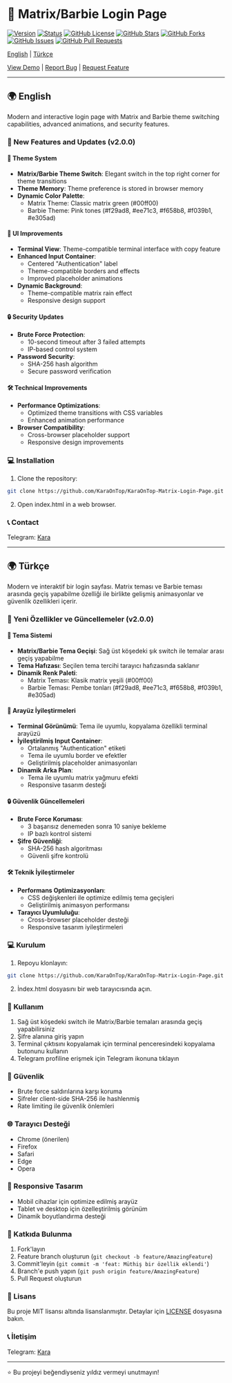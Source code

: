 # 🌟 Matrix/Barbie Login Page

[![Version](https://img.shields.io/badge/version-2.0.0-blue.svg)](https://github.com/KaraOnTop/KaraOnTop-Matrix-Login-Page)
[![Status](https://img.shields.io/badge/status-active-success.svg)](https://github.com/KaraOnTop/KaraOnTop-Matrix-Login-Page)
[![GitHub License](https://img.shields.io/github/license/KaraOnTop/KaraOnTop-Matrix-Login-Page)](https://github.com/KaraOnTop/KaraOnTop-Matrix-Login-Page/blob/main/LICENSE)
[![GitHub Stars](https://img.shields.io/github/stars/KaraOnTop/KaraOnTop-Matrix-Login-Page)](https://github.com/KaraOnTop/KaraOnTop-Matrix-Login-Page/stargazers)
[![GitHub Forks](https://img.shields.io/github/forks/KaraOnTop/KaraOnTop-Matrix-Login-Page)](https://github.com/KaraOnTop/KaraOnTop-Matrix-Login-Page/network/members)
[![GitHub Issues](https://img.shields.io/github/issues/KaraOnTop/KaraOnTop-Matrix-Login-Page)](https://github.com/KaraOnTop/KaraOnTop-Matrix-Login-Page/issues)
[![GitHub Pull Requests](https://img.shields.io/github/issues-pr/KaraOnTop/KaraOnTop-Matrix-Login-Page)](https://github.com/KaraOnTop/KaraOnTop-Matrix-Login-Page/pulls)

[English](#english) | [Türkçe](#türkçe)

[View Demo](https://karaontop.github.io/KaraOnTop-Matrix-Login-Page) | [Report Bug](https://github.com/KaraOnTop/KaraOnTop-Login/issues) | [Request Feature](https://github.com/KaraOnTop/KaraOnTop-Login/issues)

---

<a name="english"></a>
## 🌍 English

Modern and interactive login page with Matrix and Barbie theme switching capabilities, advanced animations, and security features.

### 🚀 New Features and Updates (v2.0.0)

#### 🎨 Theme System
- **Matrix/Barbie Theme Switch**: Elegant switch in the top right corner for theme transitions
- **Theme Memory**: Theme preference is stored in browser memory
- **Dynamic Color Palette**: 
  - Matrix Theme: Classic matrix green (#00ff00)
  - Barbie Theme: Pink tones (#f29ad8, #ee71c3, #f658b8, #f039b1, #e305ad)

#### 💅 UI Improvements
- **Terminal View**: Theme-compatible terminal interface with copy feature
- **Enhanced Input Container**:
  - Centered "Authentication" label
  - Theme-compatible borders and effects
  - Improved placeholder animations
- **Dynamic Background**:
  - Theme-compatible matrix rain effect
  - Responsive design support

#### 🔒 Security Updates
- **Brute Force Protection**:
  - 10-second timeout after 3 failed attempts
  - IP-based control system
- **Password Security**:
  - SHA-256 hash algorithm
  - Secure password verification

#### 🛠 Technical Improvements
- **Performance Optimizations**:
  - Optimized theme transitions with CSS variables
  - Enhanced animation performance
- **Browser Compatibility**:
  - Cross-browser placeholder support
  - Responsive design improvements

### 💻 Installation

1. Clone the repository:
```bash
git clone https://github.com/KaraOnTop/KaraOnTop-Matrix-Login-Page.git
```

2. Open index.html in a web browser.

### 📞 Contact

Telegram: [Kara](https://t.me/iceislove)

---

<a name="türkçe"></a>
## 🌍 Türkçe

Modern ve interaktif bir login sayfası. Matrix teması ve Barbie teması arasında geçiş yapabilme özelliği ile birlikte gelişmiş animasyonlar ve güvenlik özellikleri içerir.

### 🚀 Yeni Özellikler ve Güncellemeler (v2.0.0)

#### 🎨 Tema Sistemi
- **Matrix/Barbie Tema Geçişi**: Sağ üst köşedeki şık switch ile temalar arası geçiş yapabilme
- **Tema Hafızası**: Seçilen tema tercihi tarayıcı hafızasında saklanır
- **Dinamik Renk Paleti**: 
  - Matrix Teması: Klasik matrix yeşili (#00ff00)
  - Barbie Teması: Pembe tonları (#f29ad8, #ee71c3, #f658b8, #f039b1, #e305ad)

#### 💅 Arayüz İyileştirmeleri
- **Terminal Görünümü**: Tema ile uyumlu, kopyalama özellikli terminal arayüzü
- **İyileştirilmiş Input Container**:
  - Ortalanmış "Authentication" etiketi
  - Tema ile uyumlu border ve efektler
  - Geliştirilmiş placeholder animasyonları
- **Dinamik Arka Plan**:
  - Tema ile uyumlu matrix yağmuru efekti
  - Responsive tasarım desteği

#### 🔒 Güvenlik Güncellemeleri
- **Brute Force Koruması**:
  - 3 başarısız denemeden sonra 10 saniye bekleme
  - IP bazlı kontrol sistemi
- **Şifre Güvenliği**:
  - SHA-256 hash algoritması
  - Güvenli şifre kontrolü

#### 🛠 Teknik İyileştirmeler
- **Performans Optimizasyonları**:
  - CSS değişkenleri ile optimize edilmiş tema geçişleri
  - Geliştirilmiş animasyon performansı
- **Tarayıcı Uyumluluğu**:
  - Cross-browser placeholder desteği
  - Responsive tasarım iyileştirmeleri

### 💻 Kurulum

1. Repoyu klonlayın:
```bash
git clone https://github.com/KaraOnTop/KaraOnTop-Matrix-Login-Page.git
```

2. İndex.html dosyasını bir web tarayıcısında açın.

### 🔧 Kullanım

1. Sağ üst köşedeki switch ile Matrix/Barbie temaları arasında geçiş yapabilirsiniz
2. Şifre alanına giriş yapın
3. Terminal çıktısını kopyalamak için terminal penceresindeki kopyalama butonunu kullanın
4. Telegram profiline erişmek için Telegram ikonuna tıklayın

### 🔐 Güvenlik

- Brute force saldırılarına karşı koruma
- Şifreler client-side SHA-256 ile hashlenmiş
- Rate limiting ile güvenlik önlemleri

### 🌐 Tarayıcı Desteği

- Chrome (önerilen)
- Firefox
- Safari
- Edge
- Opera

### 📱 Responsive Tasarım

- Mobil cihazlar için optimize edilmiş arayüz
- Tablet ve desktop için özelleştirilmiş görünüm
- Dinamik boyutlandırma desteği

### 🤝 Katkıda Bulunma

1. Fork'layın
2. Feature branch oluşturun (`git checkout -b feature/AmazingFeature`)
3. Commit'leyin (`git commit -m 'feat: Müthiş bir özellik eklendi'`)
4. Branch'e push yapın (`git push origin feature/AmazingFeature`)
5. Pull Request oluşturun

### 📝 Lisans

Bu proje MIT lisansı altında lisanslanmıştır. Detaylar için [LICENSE](LICENSE) dosyasına bakın.

### 📞 İletişim

Telegram: [Kara](https://t.me/iceislove)

---
⭐️ Bu projeyi beğendiyseniz yıldız vermeyi unutmayın!
